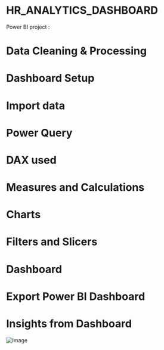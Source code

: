 # HR_ANALYTICS_DASHBOARD
Power BI project :
# Data Cleaning & Processing
# Dashboard Setup
# Import data
# Power Query
# DAX used
# Measures and Calculations
# Charts
# Filters and Slicers
# Dashboard
# Export Power BI Dashboard
# Insights from Dashboard

![Image](https://github.com/user-attachments/assets/34c310bf-2d2c-4338-9fce-fb1b59ab7d67)
